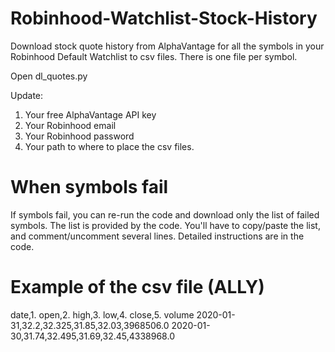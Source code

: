 # Robinhood-Watchlist-Stock-History
Download stock quote history from AlphaVantage for all the symbols in your Robinhood Default Watchlist to csv files. There is one file per symbol.

Open dl_quotes.py

Update: 
1. Your free AlphaVantage API key
2. Your Robinhood email
3. Your Robinhood password
4. Your path to where to place the csv files.

# When symbols fail
If symbols fail, you can re-run the code and download only the list of failed symbols. The list is provided by the code. You'll have to copy/paste the list, and comment/uncomment several lines. Detailed instructions are in the code.

# Example of the csv file (ALLY)
date,1. open,2. high,3. low,4. close,5. volume 
2020-01-31,32.2,32.325,31.85,32.03,3968506.0 
2020-01-30,31.74,32.495,31.69,32.45,4338968.0 

